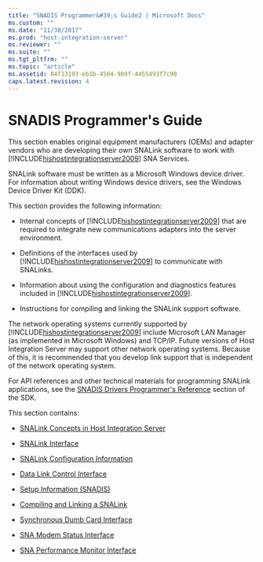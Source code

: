 ```yaml
---
title: "SNADIS Programmer&#39;s Guide2 | Microsoft Docs"
ms.custom: ""
ms.date: "11/30/2017"
ms.prod: "host-integration-server"
ms.reviewer: ""
ms.suite: ""
ms.tgt_pltfrm: ""
ms.topic: "article"
ms.assetid: 84f13193-eb1b-4504-989f-4455493f7c90
caps.latest.revision: 4
---
```

# SNADIS Programmer&#39;s Guide
This section enables original equipment manufacturers (OEMs) and adapter vendors who are developing their own SNALink software to work with [!INCLUDE[hishostintegrationserver2009](../includes/hishostintegrationserver2009-md.md)] SNA Services.  
  
 SNALink software must be written as a Microsoft Windows device driver. For information about writing Windows device drivers, see the Windows Device Driver Kit (DDK).  
  
 This section provides the following information:  
  
-   Internal concepts of [!INCLUDE[hishostintegrationserver2009](../includes/hishostintegrationserver2009-md.md)] that are required to integrate new communications adapters into the server environment.  
  
-   Definitions of the interfaces used by [!INCLUDE[hishostintegrationserver2009](../includes/hishostintegrationserver2009-md.md)] to communicate with SNALinks.  
  
-   Information about using the configuration and diagnostics features included in [!INCLUDE[hishostintegrationserver2009](../includes/hishostintegrationserver2009-md.md)].  
  
-   Instructions for compiling and linking the SNALink support software.  
  
 The network operating systems currently supported by [!INCLUDE[hishostintegrationserver2009](../includes/hishostintegrationserver2009-md.md)] include Microsoft LAN Manager (as implemented in Microsoft Windows) and TCP/IP. Future versions of Host Integration Server may support other network operating systems. Because of this, it is recommended that you develop link support that is independent of the network operating system.  
  
 For API references and other technical materials for programming SNALink applications, see the [SNADIS Drivers Programmer's Reference](../core/snadis-drivers-programmer-s-reference1.md) section of the SDK.  
  
 This section contains:  
  
-   [SNALink Concepts in Host Integration Server](../core/snalink-concepts-in-host-integration-server2.md)  
  
-   [SNALink Interface](../core/snalink-interface2.md)  
  
-   [SNALink Configuration Information](../core/snalink-configuration-information2.md)  
  
-   [Data Link Control Interface](../core/data-link-control-interface2.md)  
  
-   [Setup Information (SNADIS)](../core/setup-information-snadis-2.md)  
  
-   [Compiling and Linking a SNALink](../core/compiling-and-linking-a-snalink1.md)  
  
-   [Synchronous Dumb Card Interface](../core/synchronous-dumb-card-interface2.md)  
  
-   [SNA Modem Status Interface](../core/sna-modem-status-interface2.md)  
  
-   [SNA Performance Monitor Interface](../core/sna-performance-monitor-interface2.md)